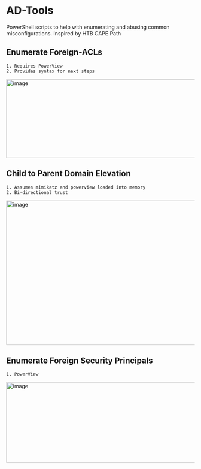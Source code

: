 # AD-Tools
PowerShell scripts to help with enumerating and abusing common misconfigurations. Inspired by HTB CAPE Path

## Enumerate Foreign-ACLs
```
1. Requires PowerView
2. Provides syntax for next steps
```
<img width="1362" height="210" alt="image" src="https://github.com/user-attachments/assets/b0cd0503-73a4-4eef-af4d-241fbc3a733f" />

## Child to Parent Domain Elevation

```
1. Assumes mimikatz and powerview loaded into memory
2. Bi-directional trust
```
<img width="785" height="386" alt="image" src="https://github.com/user-attachments/assets/2a869042-227a-411f-a503-67c8ea6af345" />


## Enumerate Foreign Security Principals

```
1. PowerView
```
<img width="955" height="216" alt="image" src="https://github.com/user-attachments/assets/aca0b7ed-fe17-4f4d-be49-c7d0840d70b3" />
